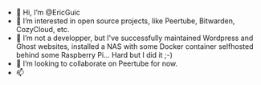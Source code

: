 - 👋 Hi, I’m @EricGuic
- 👀 I’m interested in open source projects, like Peertube, Bitwarden, CozyCloud, etc.
- 🌱 I’m not a developper, but I've successfully maintained Wordpress and Ghost websites, installed a NAS with some Docker container selfhosted behind some Raspberry Pi... Hard but I did it ;-)
- 💞️ I’m looking to collaborate on Peertube for now.
- 📫 

<!---
EricGuic/EricGuic is a ✨ special ✨ repository because its `README.md` (this file) appears on your GitHub profile.
You can click the Preview link to take a look at your changes.
--->
